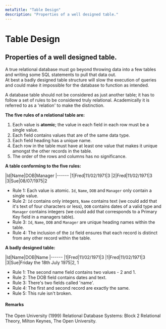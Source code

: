 ```yaml
---
metaTitle: "Table Design"
description: "Properties of a well designed table."
---
```


# Table Design



## Properties of a well designed table.


A true relational database must go beyond throwing data into a few tables and writing some SQL statements to pull that data out.<br />
At best a badly designed table structure will slow the execution of queries and could make it impossible for the database to function as intended.

A database table should not be considered as just another table; it has to follow a set of rules to be considered truly relational.  Academically it is referred to as a 'relation' to make the distinction.

**The five rules of a relational table are:**

1. Each value is **atomic**; the value in each field in each row must be a single value.
1. Each field contains values that are of the same data type.
1. Each field heading has a unique name.
1. Each row in the table must have at least one value that makes it unique amongst the other records in the table.
1. The order of the rows and columns has no significance.

**A table conforming to the five rules:**

|Id|Name|DOB|Manager
|------
|1|Fred|11/02/1971|3
|2|Fred|11/02/1971|3
|3|Sue|08/07/1975|2

- Rule 1: Each value is atomic.  `Id`, `Name`, `DOB` and `Manager` only contain a single value.
- Rule 2: `Id` contains only integers, `Name` contains text (we could add that it's text of four characters or less), `DOB` contains dates of a valid type and `Manager` contains integers (we could add that corresponds to a Primary Key field in a managers table).
- Rule 3: `Id`, `Name`, `DOB` and `Manager` are unique heading names within the table.
- Rule 4: The inclusion of the `Id` field ensures that each record is distinct from any other record within the table.

**A badly designed table:**

|Id|Name|DOB|Name
|------
|1|Fred|11/02/1971|3
|1|Fred|11/02/1971|3
|3|Sue|Friday the 18th July 1975|2, 1

- Rule 1: The second name field contains two values - 2 and 1.
- Rule 2: The DOB field contains dates and text.
- Rule 3: There's two fields called 'name'.
- Rule 4: The first and second record are exactly the same.
- Rule 5: This rule isn't broken.



#### Remarks


The Open University (1999) Relational Database Systems: Block 2 Relational Theory,
Milton Keynes, The Open University.

